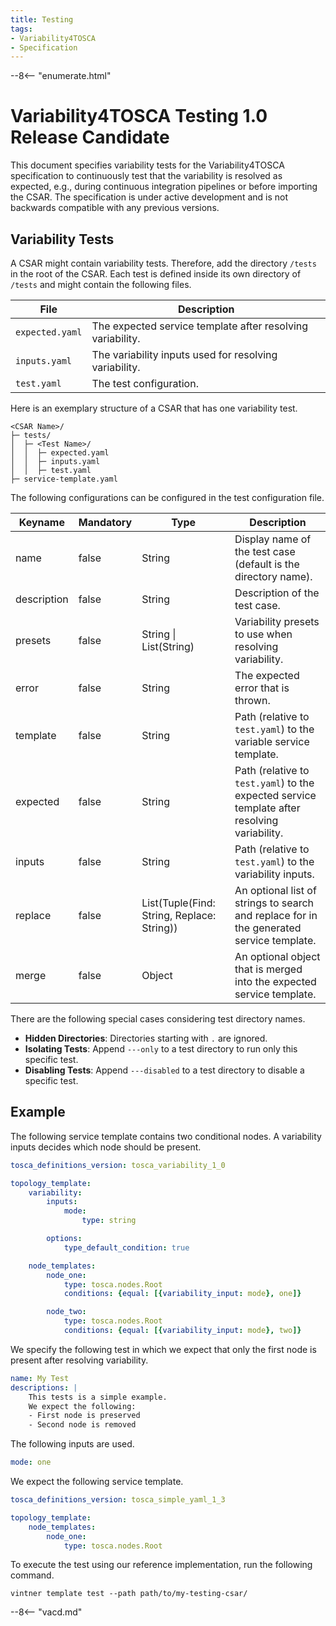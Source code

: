 ```yaml
---
title: Testing
tags: 
- Variability4TOSCA
- Specification
---
```


--8<-- "enumerate.html"

# Variability4TOSCA Testing 1.0 Release Candidate

This document specifies variability tests for the Variability4TOSCA specification to continuously test that the variability is resolved as expected, e.g., during
continuous integration pipelines or before importing the CSAR.
The specification is under active development and is not backwards compatible with any previous versions.

## Variability Tests

A CSAR might contain variability tests.
Therefore, add the directory `/tests` in the root of the CSAR.
Each test is defined inside its own directory of `/tests` and might contain the following files.

| File            | Description                                    |
|-----------------|------------------------------------------------|
| `expected.yaml` | The expected service template after resolving variability. |
| `inputs.yaml`   | The variability inputs used for resolving variability. |
| `test.yaml`     | The test configuration.                        |

Here is an exemplary structure of a CSAR that has one variability test.

```text linenums="1"
<CSAR Name>/
├─ tests/
│  ├─ <Test Name>/
│  │  ├─ expected.yaml
│  │  ├─ inputs.yaml
│  │  ├─ test.yaml
├─ service-template.yaml
```

The following configurations can be configured in the test configuration file.

| Keyname     | Mandatory | Type                                       | Description                                                                                  |
|-------------|-----------|--------------------------------------------|----------------------------------------------------------------------------------------------|
| name        | false     | String                                     | Display name of the test case (default is the directory name).                               | 
| description | false     | String                                     | Description of the test case.                                                                | 
| presets     | false     | String &#124; List(String)                 | Variability presets to use when resolving variability.                                       | 
| error       | false     | String                                     | The expected error that is thrown.                                                           | 
| template    | false     | String                                     | Path (relative to `test.yaml`) to the variable service template.                             | 
| expected    | false     | String                                     | Path (relative to `test.yaml`) to the expected service template after resolving variability. | 
| inputs      | false     | String                                     | Path (relative to `test.yaml`) to the variability inputs.                                    | 
| replace     | false     | List(Tuple(Find: String, Replace: String)) | An optional list of strings to search and replace for in the generated service template.     | 
| merge       | false     | Object                                     | An optional object that is merged into the expected service template.                        | 


There are the following special cases considering test directory names.

- **Hidden Directories**: Directories starting with `.` are ignored.
- **Isolating Tests**: Append `---only` to a test directory to run only this specific test.
- **Disabling Tests**: Append `---disabled` to a test directory to disable a specific test.


## Example

The following service template contains two conditional nodes.
A variability inputs decides which node should be present.

```yaml linenums="1" title="/my-testing-csar/service-template.yaml"
tosca_definitions_version: tosca_variability_1_0

topology_template:
    variability:
        inputs:
            mode:
                type: string

        options:
            type_default_condition: true

    node_templates:
        node_one:
            type: tosca.nodes.Root
            conditions: {equal: [{variability_input: mode}, one]}

        node_two:
            type: tosca.nodes.Root
            conditions: {equal: [{variability_input: mode}, two]}
```

We specify the following test in which we expect that only the first node is present after resolving variability.

```yaml linenums="1" title="/my-testing-csar/my-test/test.yaml"
name: My Test
descriptions: | 
    This tests is a simple example.
    We expect the following: 
    - First node is preserved
    - Second node is removed
```

The following inputs are used. 

```yaml linenums="1" title="/my-testing-csar/my-test/inputs.yaml"
mode: one
```

We expect the following service template.

```yaml linenums="1" title="/my-testing-csar/my-test/expected.yaml"
tosca_definitions_version: tosca_simple_yaml_1_3

topology_template:
    node_templates:
        node_one:
            type: tosca.nodes.Root
```

To execute the test using our reference implementation, run the following command.

```shell linenums="1"
vintner template test --path path/to/my-testing-csar/
```

--8<-- "vacd.md"
